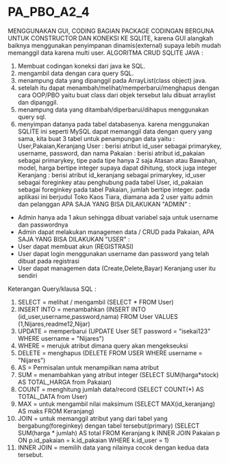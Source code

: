 # PA_PBO_A2_4
MENGGUNAKAN GUI, CODING BAGIAN PACKAGE CODINGAN BERGUNA UNTUK CONSTRUCTOR DAN KONEKSI KE SQLITE, karena GUI alangkah baiknya menggunakan penyimpanan dinamis(external)
supaya lebih mudah memanggil data karena multi user.
ALGORITMA CRUD SQLITE JAVA :
  1. Membuat codingan koneksi dari java ke SQL.
  2. mengambil data dengan cara query SQL.
  3. menampung data yang dipanggil pada ArrayList(class object) java.
  4. setelah itu dapat menambah/melihat/memperbarui/menghapus dengan cara OOP/PBO yaitu buat class dari objek tersebut lalu dibuat arraylist dan dipanggil.
  5. menampung data yang ditambah/diperbarui/dihapus menggunakan query sql.
  6. menyimpan datanya pada tabel databasenya.
karena menggunakan SQLITE ini seperti MySQL dapat memanggil data dengan query yang sama, kita buat 3 tabel untuk penampungan data yaitu : User,Pakaian,Keranjang
  User : berisi atribut id_user sebagai primarykey, username, password, dan nama
  Pakaian : berisi atribut id_pakaian sebagai primarykey, tipe pada tipe hanya 2 saja Atasan atau Bawahan, model, harga bertipe integer supaya dapat dihitung, 
    stock juga integer
  Keranjang : berisi atribut id_keranjang sebagai primarykey, id_user sebagai foreginkey atau penghubung pada tabel User, id_pakaian sebagai foreginkey pada tabel Pakaian,
  jumlah bertipe integer.
pada aplikasi ini berjudul Toko Kaos Tiara, diamana ada 2 user yaitu admin dan pelanggan
APA SAJA YANG BISA DILAKUKAN "ADMIN" :
  - Admin hanya ada 1 akun sehingga dibuat variabel saja untuk username dan passwordnya
  - Admin dapat melakukan managemen data / CRUD pada Pakaian, 
APA SAJA YANG BISA DILAKUKAN "USER" :
- User dapat membuat akun (REGISTRASI)
- User dapat login menggunakan username dan password yang telah dibuat pada registrasi
- User dapat managemen data (Create,Delete,Bayar) Keranjang user itu sendiri

Keterangan 
Query/klausa SQL :
  1. SELECT = melihat / mengambil (SELECT * FROM User)
  2. INSERT INTO = menambahkan (INSERT INTO (id_user,username,password,nama) FROM User VALUES (1,Nijares,readme12,Nijar)
  3. UPDATE = memperbarui (UPDATE User SET password = "isekai123" WHERE username = "Nijares")
  4. WHERE = merujuk atribut dimana query akan mengekseuksi 
  5. DELETE = menghapus (DELETE FROM USER WHERE username = "Nijares")
  6. AS = Permisalan untuk menampilkan nama atribut
  7. SUM = menambahkan yang atribut integer (SELECT SUM(harga*stock) AS TOTAL_HARGA from Pakaian)
  8. COUNT = menghitung jumlah data/record (SELECT COUNT(*) AS TOTAL_DATA from User)
  9. MAX = untuk mengambil nilai maksimum (SELECT MAX(id_keranjang) AS maks FROM Keranjang)
  10. JOIN = untuk memanggil atribut yang dari tabel yang bergabung(foreginkey) dengan tabel tersebut(primary) 
      (SELECT SUM(harga * jumlah) AS total FROM Keranjang k INNER JOIN Pakaian p ON p.id_pakaian = k.id_pakaian WHERE k.id_user = 1)
  11. INNER JOIN = memilih data yang nilainya cocok dengan kedua data tersebut.
